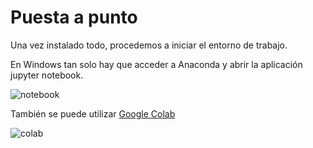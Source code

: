 # Puesta a punto


Una vez instalado todo, procedemos a iniciar el entorno de trabajo.

En Windows tan solo hay que acceder a Anaconda y abrir la aplicación jupyter notebook.

![notebook](https://datacarpentry.org/python-ecology-lesson-es/fig/00_3_jupyter_blank_notebook.png)

También se puede utilizar [Google Colab](https://colab.research.google.com/)

![colab](https://lh3.googleusercontent.com/-U942LFFpDZI/X7w30iDAXkI/AAAAAAAALA4/oVaylpfkynAGhOe7k40ZNP1cwSRYixeRQCNcBGAsYHQ/w1280-h800/screenshot.png)